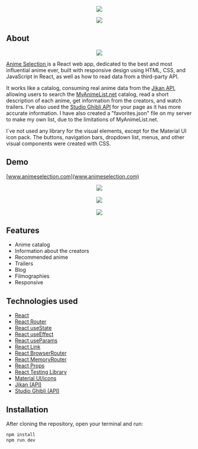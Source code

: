 <p align="center">
  <img src='https://www.animeselection.com/static/media/logo.c6df260c64f5fbd4d45e.webp'>
  <p align='center'>
    <a href='https://reactjs.org' target='__blank'>
        <img src="https://img.shields.io/badge/Frontend-React-blue?style=flat-square&link=https://reactjs.org">
    </a>
  </p>
</p>

## About

<p align="center">
  <img src='https://www.animeselection.com/media/images/github.webp'>
</p>

[Anime Selection ](https://www.animeselection.com) is a React web app, dedicated to the best and most influential anime ever, built with responsive design using HTML, CSS, and JavaScript in React, as well as how to read data from a third-party API.

It works like a catalog, consuming real anime data from the [Jikan API](https://jikan.moe/), allowing users to search the [MyAnimeList.net](https://myanimelist.net/) catalog, read a short description of each anime, get information from the creators, and watch trailers. I've also used the [Studio Ghibli API](https://ghibliapi.herokuapp.com/) for your page as it has more accurate information. I have also created a "favorites.json" file on my server to make my own list, due to the limitations of MyAnimeList.net.

I´ve not used any library for the visual elements, except for the Material UI icon pack. The buttons, navigation bars, dropdown list, menus, and other visual components were created with CSS.

## Demo

[www.animeselection.com](www.animeselection.com)

<p align="center">
  <img src='https://www.animeselection.com/media/images/github_gif_1.gif'><br></br>
  <img src='https://www.animeselection.com/media/images/github_gif_2.gif'><br></br>
  <img src='https://www.animeselection.com/media/images/github_gif_3.gif'>
</p>

## Features

- Anime catalog
- Information about the creators
- Recommended anime
- Trailers
- Blog
- Filmographies
- Responsive

## Technologies used

- [React](https://reactjs.org/)
- [React Router](https://reactrouter.com/)
- [React useState](https://reactjs.org/docs/hooks-reference.html#usestate)
- [React useEffect](https://reactjs.org/docs/hooks-reference.html#useeffect)
- [React useParams](https://reactrouter.com/docs/en/v6/hooks/use-params)
- [React Link](https://v5.reactrouter.com/web/api/Link)
- [React BrowserRouter](https://v5.reactrouter.com/web/api/BrowserRouter)
- [React MemoryRouter](https://v5.reactrouter.com/web/api/MemoryRouter)
- [React Props](https://reactjs.org/docs/render-props.html#gatsby-focus-wrapper)
- [React Testing Library](https://testing-library.com/docs/react-testing-library/intro/)
- [Material UI/icons](https://material-ui.com/pt/)
- [Jikan (API)](https://jikan.moe/)
- [Studio Ghibli (API)](https://ghibliapi.herokuapp.com/)

## Installation

After cloning the repository, open your terminal and run:

```sh
npm install
npm run dev
```
